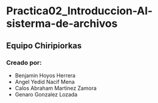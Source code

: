 # Practica02_Introduccion-Al-sisterma-de-archivos

## Equipo Chiripiorkas

### Creado por: 
* Benjamin Hoyos Herrera
* Angel Yedid Nacif Mena
* Calos Abraham Martinez Zamora
* Genaro Gonzalez Lozada
